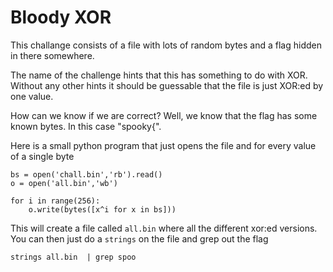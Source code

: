 # Bloody XOR

This challange consists of a file with lots of random bytes and a flag hidden in there somewhere.

The name of the challenge hints that this has something to do with XOR. Without any other hints it should be guessable that the file is just XOR:ed by one value.

How can we know if we are correct? Well, we know that the flag has some known bytes. In this case "spooky{".

Here is a small python program that just opens the file and for every value of a single byte

```
bs = open('chall.bin','rb').read()
o = open('all.bin','wb')

for i in range(256):
    o.write(bytes([x^i for x in bs]))
```

This will create a file called ``all.bin`` where all the different xor:ed versions. You can then just do a ``strings`` on the file and grep out the flag

```
strings all.bin  | grep spoo
```
